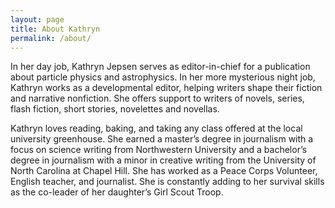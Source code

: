 ```yaml
---
layout: page
title: About Kathryn
permalink: /about/
---
```


In her day job, Kathryn Jepsen serves as editor-in-chief for a publication about particle physics and astrophysics. In her more mysterious night job, Kathryn works as a developmental editor, helping writers shape their fiction and narrative nonfiction. She offers support to writers of novels, series, flash fiction, short stories, novelettes and novellas.

Kathryn loves reading, baking, and taking any class offered at the local university greenhouse. She earned a master&rsquo;s degree in journalism with a focus on science writing from Northwestern University and a bachelor&rsquo;s degree in journalism with a minor in creative writing from the University of North Carolina at Chapel Hill. She has worked as a Peace Corps Volunteer, English teacher, and journalist. She is constantly adding to her survival skills as the co-leader of her daughter&rsquo;s Girl Scout Troop.